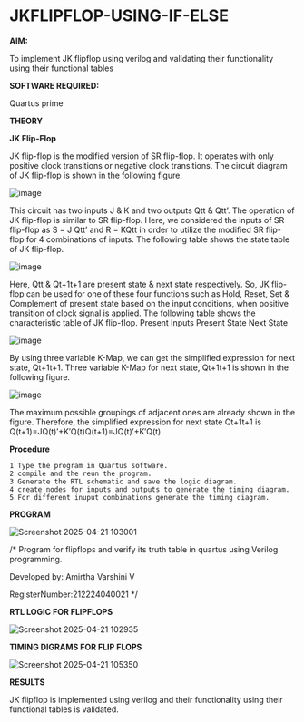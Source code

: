 # JKFLIPFLOP-USING-IF-ELSE

**AIM:** 

To implement  JK flipflop using verilog and validating their functionality using their functional tables

**SOFTWARE REQUIRED:**

Quartus prime

**THEORY**

**JK Flip-Flop**

JK flip-flop is the modified version of SR flip-flop. It operates with only positive clock transitions or negative clock transitions. The circuit diagram of JK flip-flop is shown in the following figure.

![image](https://github.com/naavaneetha/JKFLIPFLOP-USING-IF-ELSE/assets/154305477/a649c30b-232b-4558-b188-fd6c09845180)


This circuit has two inputs J & K and two outputs Qtt & Qtt’. The operation of JK flip-flop is similar to SR flip-flop. Here, we considered the inputs of SR flip-flop as S = J Qtt’ and R = KQtt in order to utilize the modified SR flip-flop for 4 combinations of inputs. The following table shows the state table of JK flip-flop.

![image](https://github.com/naavaneetha/JKFLIPFLOP-USING-IF-ELSE/assets/154305477/c4360742-e8a8-4937-b089-c46c0433f9a3)

 
Here, Qtt & Qt+1t+1 are present state & next state respectively. So, JK flip-flop can be used for one of these four functions such as Hold, Reset, Set & Complement of present state based on the input conditions, when positive transition of clock signal is applied. The following table shows the characteristic table of JK flip-flop. Present Inputs Present State Next State
 
![image](https://github.com/naavaneetha/JKFLIPFLOP-USING-IF-ELSE/assets/154305477/6c275261-a6d5-4c37-a3a7-1e88ca11c4cd)

By using three variable K-Map, we can get the simplified expression for next state, Qt+1t+1. Three variable K-Map for next state, Qt+1t+1 is shown in the following figure.
 
![image](https://github.com/naavaneetha/JKFLIPFLOP-USING-IF-ELSE/assets/154305477/5174f41b-0ce0-4329-a372-6d1943ea6673)

The maximum possible groupings of adjacent ones are already shown in the figure. Therefore, the simplified expression for next state Qt+1t+1 is Q(t+1)=JQ(t)′+K′Q(t)Q(t+1)=JQ(t)′+K′Q(t)

**Procedure**
```
1 Type the program in Quartus software.
2 compile and the reun the program.
3 Generate the RTL schematic and save the logic diagram.
4 create nodes for inputs and outputs to generate the timing diagram.
5 For different inuput combinations generate the timing diagram.
```



**PROGRAM**

![Screenshot 2025-04-21 103001](https://github.com/user-attachments/assets/fd57546c-2fc9-4acc-92e7-a371114b3c16)

/* Program for flipflops and verify its truth table in quartus using Verilog programming. 

Developed by: Amirtha Varshini V

RegisterNumber:212224040021
*/

**RTL LOGIC FOR FLIPFLOPS**

![Screenshot 2025-04-21 102935](https://github.com/user-attachments/assets/57ba6120-8460-46d0-9d0d-7eb4b06973eb)

**TIMING DIGRAMS FOR FLIP FLOPS**

![Screenshot 2025-04-21 105350](https://github.com/user-attachments/assets/274b6839-71ee-4211-9a64-ad3a4ef031a7)

**RESULTS**

JK flipflop is implemented using verilog and their functionality using their functional tables is validated.
